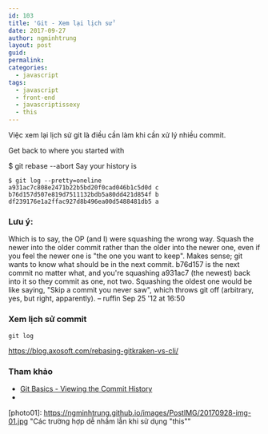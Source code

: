 ```yaml
---
id: 103
title: 'Git - Xem lại lịch sử'
date: 2017-09-27
author: ngminhtrung
layout: post
guid: 
permalink: 
categories:
  - javascript
tags:
  - javascript
  - front-end
  - javascriptissexy
  - this
---
```


Việc xem lại lịch sử git là điều cần làm khi cần xử lý nhiều commit. 

Get back to where you started with

$ git rebase --abort
Say your history is
```
$ git log --pretty=oneline
a931ac7c808e2471b22b5bd20f0cad046b1c5d0d c
b76d157d507e819d7511132bdb5a80dd421d854f b
df239176e1a2ffac927d8b496ea00d5488481db5 a
```

### Lưu ý:

Which is to say, the OP (and I) were squashing the wrong way. Squash the newer into the older commit rather than the older into the newer one, even if you feel the newer one is "the one you want to keep". Makes sense; git wants to know what should be in the next commit. b76d157 is the next commit no matter what, and you're squashing a931ac7 (the newest) back into it so they commit as one, not two. Squashing the oldest one would be like saying, "Skip a commit you never saw", which throws git off (arbitrary, yes, but right, apparently). – ruffin Sep 25 '12 at 16:50 

### Xem lịch sử commit

```
git log
```

https://blog.axosoft.com/rebasing-gitkraken-vs-cli/


### Tham khảo

- [Git Basics - Viewing the Commit History](https://git-scm.com/book/en/v2/Git-Basics-Viewing-the-Commit-History)
- 

[photo01]: https://ngminhtrung.github.io/images/PostIMG/20170928-img-01.jpg "Các trường hợp dễ nhầm lẫn khi sử dụng "this""
